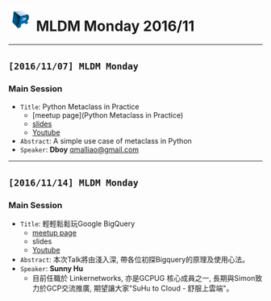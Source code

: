 # <img src="../../../images/R_logo.png" width="48"> MLDM Monday 2016/11

---

## `[2016/11/07] MLDM Monday`

### Main Session
  - `Title`: Python Metaclass in Practice
    - [meetup page](Python Metaclass in Practice)
    - [slides](https://github.com/TaiwanRUserGroup/MLDMMonday/raw/feature/201611/meetup/2016/11/Python_Metaclass_in_Practice/MLDM_Python_Metaclass_in_Practice.pdf)
    - [Youtube](https://www.youtube.com/watch?v=G7T_CmMiqPk)
  - `Abstract`: A simple use case of metaclass in Python
  - `Speaker`: **Dboy** <qmalliao@gmail.com>

---

## `[2016/11/14] MLDM Monday`

### Main Session
  - `Title`: 輕輕鬆鬆玩Google BigQuery
    - [meetup page](https://www.meetup.com/Taiwan-R/events/235388144/)
    - slides
    - [Youtube](https://www.youtube.com/watch?v=L41nMEiknFw)
  - `Abstract`: 本次Talk將由淺入深, 帶各位初探Bigquery的原理及使用心法。
  - `Speaker`: **Sunny Hu**
    - 目前任職於 Linkernetworks, 亦是GCPUG 核心成員之一, 長期與Simon致力於GCP交流推廣, 期望讓大家"SuHu to Cloud - 舒服上雲端"。
